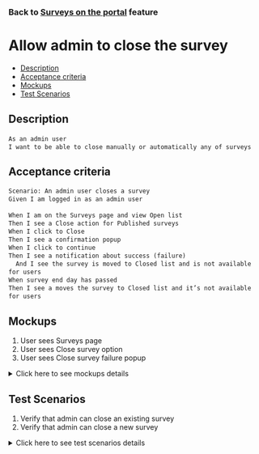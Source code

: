 ### Back to [Surveys on the portal](/../../) feature

# Allow admin to close the survey

- [Description](#description)
- [Acceptance criteria](#acceptance-criteria)
- [Mockups](#mockups)
- [Test Scenarios](#test-scenarios)

## Description

    As an admin user
    I want to be able to close manually or automatically any of surveys

## Acceptance criteria

    Scenario: An admin user closes a survey
    Given I am logged in as an admin user

    When I am on the Surveys page and view Open list
    Then I see a Close action for Published surveys
    When I click to Close
    Then I see a confirmation popup
    When I click to continue
    Then I see a notification about success (failure)
      And I see the survey is moved to Closed list and is not available for users
    When survey end day has passed
    Then I see a moves the survey to Closed list and it’s not available for users

## Mockups

1. User sees Surveys page
2. User sees Close survey option
3. User sees Close survey failure popup

<details>
  <summary>Click here to see mockups details</summary>

**1. User sees Surveys page:**

![Surveys page Screen](/products/sport_news_portal/web_application_features/surveys/images/surveys_open_tab.png)

**2. User sees Close survey option:**

![Close survey option](/products/sport_news_portal/web_application_features/surveys/images/close_dropdown_option.png)

**3. User sees Close survey failure popup:**

![Publish survey failure popup](/products/sport_news_portal/web_application_features/surveys/images/failure_popup.png)

</details>

## Test Scenarios

1. Verify that admin can close an existing survey
2. Verify that admin can close a new survey

<details>
  <summary>Click here to see test scenarios details</summary>

### **#1. Verify that admin can close an existing survey**

|#|Steps|Expected Result
------|-------|----------
|1|Go to sport news site|
|2|Log in your admin account|
|3|Click on the Surveys menu item in the left sidebar|The system displays filter with options Published/ Not Published
|4|Go to Open list|
|5|Click on Close for a published survey|
|6|Click on Delete button|The system displays a confirmation popup
|7|Click to continue|The survey is moved to Closed list and is not available for users

### **#2. Verify that admin can close a new survey**

|#|Steps|Expected Result
------|-------|----------
|1|Go to sport news site|
|2|Log in your admin account|
|3|Click on the Surveys menu item in the left sidebar|The system displays filter with options Published/ Not Published
|4|Click on Add survey button|
|5|Fill in all the needed fields and chose the close date of a survey|
|6|Click Save|The required fields for adding new survey appears
|7|Set up your system time on PC/laptop in order to imitate the time expiration for the survey|The survey is saved and appears in a list
|8|Check if the survey is moved to Closed|The survey should be moved to Closed

</details>
